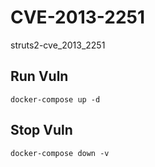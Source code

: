 # CVE-2013-2251

struts2-cve_2013_2251

## Run Vuln

```
docker-compose up -d
```

## Stop Vuln

```
docker-compose down -v
```

